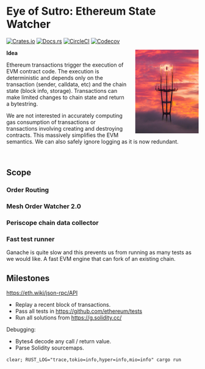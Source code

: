 # Eye of Sutro: Ethereum State Watcher

[![Crates.io](https://img.shields.io/crates/l/sutro)](/License.md)
[![Docs.rs](https://docs.rs/sutro/badge.svg)](https://docs.rs/zkp-stark)
[![CircleCI](https://img.shields.io/circleci/build/github/0xProject/sutro)](https://circleci.com/gh/0xProject/OpenZKP)
[![Codecov](https://img.shields.io/codecov/c/gh/0xproject/sutro)](https://codecov.io/gh/0xProject/OpenZKP)

<img src="eye_of_sutro.jpg" width="33%" align="right" style="padding-left: 20px"></img>

**Idea**

Ethereum transactions trigger the execution of EVM contract code. The execution is deterministic and depends only on the transaction (sender, calldata, etc) and the chain state (block info, storage). Transactions can make limited changes to chain state and return a bytestring.

We are not interested in accurately computing gas consumption of transactions or transactions involving creating and destroying contracts. This massively simplifies the EVM semantics. We can also safely ignore logging as it is now redundant.

<br style="clear:both;"/>

## Scope

### Order Routing

### Mesh Order Watcher 2.0

### Periscope chain data collector

### Fast test runner

Ganache is quite slow and this prevents us from running as many tests as we would like. A fast EVM engine that can fork of an existing chain.

## Milestones

<https://eth.wiki/json-rpc/API>

* Replay a recent block of transactions.
* Pass all tests in <https://github.com/ethereum/tests>
* Run all solutions from <https://g.solidity.cc/>

Debugging:

* Bytes4 decode any call / return value.
* Parse Solidity sourcemaps.


```
clear; RUST_LOG="trace,tokio=info,hyper=info,mio=info" cargo run
```
